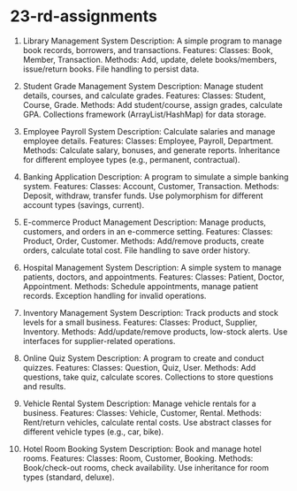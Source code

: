 # 23-rd-assignments
1. Library Management System
Description: A simple program to manage book records, borrowers, and transactions.
Features:
Classes: Book, Member, Transaction.
Methods: Add, update, delete books/members, issue/return books.
File handling to persist data.

2. Student Grade Management System
Description: Manage student details, courses, and calculate grades.
Features:
Classes: Student, Course, Grade.
Methods: Add student/course, assign grades, calculate GPA.
Collections framework (ArrayList/HashMap) for data storage.

3. Employee Payroll System
Description: Calculate salaries and manage employee details.
Features:
Classes: Employee, Payroll, Department.
Methods: Calculate salary, bonuses, and generate reports.
Inheritance for different employee types (e.g., permanent, contractual).

4. Banking Application
Description: A program to simulate a simple banking system.
Features:
Classes: Account, Customer, Transaction.
Methods: Deposit, withdraw, transfer funds.
Use polymorphism for different account types (savings, current).

5. E-commerce Product Management
Description: Manage products, customers, and orders in an e-commerce setting.
Features:
Classes: Product, Order, Customer.
Methods: Add/remove products, create orders, calculate total cost.
File handling to save order history.
6. Hospital Management System
Description: A simple system to manage patients, doctors, and appointments.
Features:
Classes: Patient, Doctor, Appointment.
Methods: Schedule appointments, manage patient records.
Exception handling for invalid operations.

7. Inventory Management System
Description: Track products and stock levels for a small business.
Features:
Classes: Product, Supplier, Inventory.
Methods: Add/update/remove products, low-stock alerts.
Use interfaces for supplier-related operations.

8. Online Quiz System
Description: A program to create and conduct quizzes.
Features:
Classes: Question, Quiz, User.
Methods: Add questions, take quiz, calculate scores.
Collections to store questions and results.

9. Vehicle Rental System
Description: Manage vehicle rentals for a business.
Features:
Classes: Vehicle, Customer, Rental.
Methods: Rent/return vehicles, calculate rental costs.
Use abstract classes for different vehicle types (e.g., car, bike).

10. Hotel Room Booking System
Description: Book and manage hotel rooms.
Features:
Classes: Room, Customer, Booking.
Methods: Book/check-out rooms, check availability.
Use inheritance for room types (standard, deluxe).
